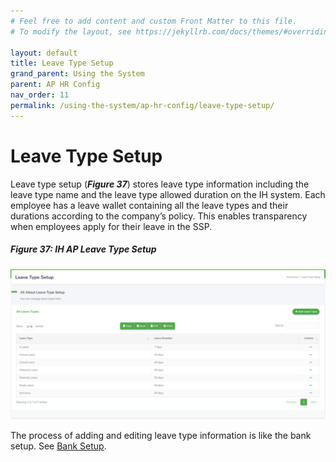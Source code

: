 ```yaml
---
# Feel free to add content and custom Front Matter to this file.
# To modify the layout, see https://jekyllrb.com/docs/themes/#overriding-theme-defaults

layout: default
title: Leave Type Setup
grand_parent: Using the System
parent: AP HR Config
nav_order: 11
permalink: /using-the-system/ap-hr-config/leave-type-setup/
---
```


# Leave Type Setup

Leave type setup (***Figure 37***) stores leave type information including the leave type name and the leave type allowed duration on the IH system. Each employee has a leave wallet containing all the leave types and their durations according to the company’s policy. This enables transparency when employees apply for their leave in the SSP.

##### Figure 37: IH AP Leave Type Setup
![leave type setup](leave-type-setup.PNG)  

The process of adding and editing leave type information is like the bank setup. See [Bank Setup](/using-the-system/ap-hr-config/bank-setup/).
